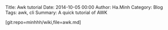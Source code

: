 Title: Awk tutorial
Date: 2014-10-05 00:00
Author: Ha.Minh
Category: Blog
Tags: awk, cli
Summary: A quick tutorial of AWK

[git:repo=minhhh/wiki,file=awk.md]
